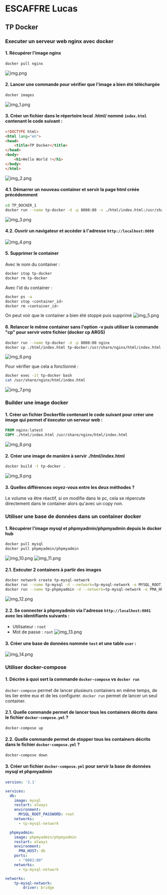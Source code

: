 # ESCAFFRE Lucas

## TP Docker

### Executer un serveur web nginx avec docker

#### 1. Récupérer l'image nginx

```bash
docker pull nginx
```

![img.png](img.png)

#### 2. Lancer une commande pour vérifier que l'image a bien été téléchargée

```bash
docker images
```

![img_1.png](img_1.png)

#### 3. Créer un fichier dans le répertoire local .html/ nommé `index.html` contenant le code suivant :

```html
<!DOCTYPE html>
<html lang="en">
<head>
    <title>TP Docker</title>
</head>
<body>
    <h1>Hello World !</h1>
</body>
</html>
```

![img_2.png](img_2.png)

#### 4.1. Démarrer un nouveau container et servir la page html créée précédemment

```bash
cd TP_DOCKER_1
docker run --name tp-docker -d -p 8080:80 -v ./html/index.html:/usr/share/nginx/html/index.html nginx
```

![img_3.png](img_3.png)

#### 4.2. Ouvrir un navigateur et accéder à l'adresse `http://localhost:8080`

![img_4.png](img_4.png)

#### 5. Supprimer le container

Avec le nom du container :
```bash
docker stop tp-docker
docker rm tp-docker
```

Avec l'id du container :
```bash
docker ps -a
docker stop <container_id>
docker rm <container_id>
```

On peut voir que le container a bien été stoppé puis supprimé
![img_5.png](img_5.png)

#### 6. Relancer le même container sans l'option -v puis utiliser la commande "cp" pour servir votre fichier (docker cp ARGS)

```bash
docker run --name tp-docker -d -p 8080:80 nginx
docker cp ./html/index.html tp-docker:/usr/share/nginx/html/index.html
```

![img_6.png](img_6.png)

Pour vérifier que cela a fonctionné : 
```bash
docker exec -it tp-docker bash
cat /usr/share/nginx/html/index.html
```

![img_7.png](img_7.png)


### Builder une image docker

#### 1. Créer un fichier Dockerfile contenant le code suivant pour créer une image qui permet d'éxecuter un serveur web :

```Dockerfile
FROM nginx:latest
COPY ./html/index.html /usr/share/nginx/html/index.html
```

![img_8.png](img_8.png)

#### 2. Créer une image de manière à servir ./html/index.html

```bash
docker build -t tp-docker .
```

![img_9.png](img_9.png)

#### 3. Quelles différences voyez-vous entre les deux méthodes ?

Le volume va être réactif, si on modifie dans le pc, cela se répercute directement dans le container alors qu'avec un copy non.


### Utiliser une base de données dans un container docker

#### 1. Récupérer l'image mysql et phpmyadmin/phpmyadmin depuis le docker hub

```bash
docker pull mysql
docker pull phpmyadmin/phpmyadmin
```
![img_10.png](img_10.png)
![img_11.png](img_11.png)

#### 2.1. Exécuter 2 containers à partir des images

```bash
docker network create tp-mysql-network
docker run --name tp-mysql -d --network=tp-mysql-network -e MYSQL_ROOT_PASSWORD=root mysql
docker run --name tp-phpmyadmin -d --network=tp-mysql-network -e PMA_HOST=tp-mysql -p 8081:80 phpmyadmin/phpmyadmin
```

![img_12.png](img_12.png)

#### 2.2. Se connecter à phpmyadmin via l'adresse `http://localhost:8081` avec les identifiants suivants :

- Utilisateur : `root`
- Mot de passe : `root`
![img_13.png](img_13.png)

#### 3. Créer une base de données nommée `test` et une table `user` : 

![img_14.png](img_14.png)

### Utiliser docker-compose

#### 1. Décrire à quoi sert la commande `docker-compose` vs `docker run`

`docker-compose` permet de lancer plusieurs containers en même temps, de les lier entre eux et de les configurer. `docker run` permet de lancer un seul container.

#### 2.1. Quelle commande permet de lancer tous les containers décrits dans le fichier `docker-compose.yml` ?

```bash
docker-compose up
```

#### 2.2. Quelle commande permet de stopper tous les containers décrits dans le fichier `docker-compose.yml` ?

```bash
docker-compose down
```

#### 3. Créer un fichier `docker-compose.yml` pour servir la base de données mysql et phpmyadmin

```yml
version: '3.1'

services:
  db:
    image: mysql
    restart: always
    environment:
      MYSQL_ROOT_PASSWORD: root
    networks:
      - tp-mysql-network

  phpmyadmin:
    image: phpmyadmin/phpmyadmin
    restart: always
    environment:
      PMA_HOST: db
    ports:
      - "8081:80"
    networks:
      - tp-mysql-network

networks:
    tp-mysql-network:
        driver: bridge
```
